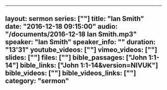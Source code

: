---
layout: sermon
series: [""]
title: "Ian Smith"
date: "2016-12-18 09:15:00"
audio: "/documents/2016-12-18 Ian Smith.mp3"
speaker: "Ian Smith"
speaker_info: ""
duration: "13'31"
youtube_videos: [""]
vimeo_videos: [""]
slides: [""]
files: [""]
bible_passages: ["John 1:1-14"]
bible_links: ["John 1:1-14&amp;version=NIVUK"]
bible_videos: [""]
bible_videos_links: [""]
category: "sermon"
--
